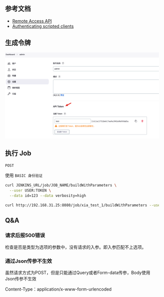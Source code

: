 ## 参考文档

- [Remote Access API](https://www.jenkins.io/doc/book/using/remote-access-api/)
- [Authenticating scripted clients](https://www.jenkins.io/doc/book/system-administration/authenticating-scripted-clients/)


## 生成令牌

![](assets/Pasted%20image%2020230131175650.png)

## 执行 Job

`POST`

使用 `BASIC 身份验证`

```bash
curl JENKINS_URL/job/JOB_NAME/buildWithParameters \
  --user USER:TOKEN \
  --data id=123 --data verbosity=high
```

```bash
curl http://192.168.31.25:8080/job/xia_test_1/buildWithParameters --user admin:11411e13752b6617ee9a3982e9b000dd5a --data GAME_BRANCH=ci
```

## Q&A

### 请求后报500错误

检查是否是类型为选项的参数中，没有请求的入参。即入参匹配不上选项。

### 通过Json传参不生效

虽然请求方式为POST，但是只能通过Query或者Form-data传参，Body使用Json传参不生效

Content-Type：application/x-www-form-urlencoded